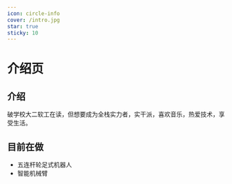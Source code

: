 ```yaml
---
icon: circle-info
cover: /intro.jpg
star: true
sticky: 10
---
```



# 介绍页

## 介绍

破学校大二软工在读，但想要成为全栈实力者，实干派，喜欢音乐，热爱技术，享受生活。

## 目前在做

- 五连杆轮足式机器人
- 智能机械臂

